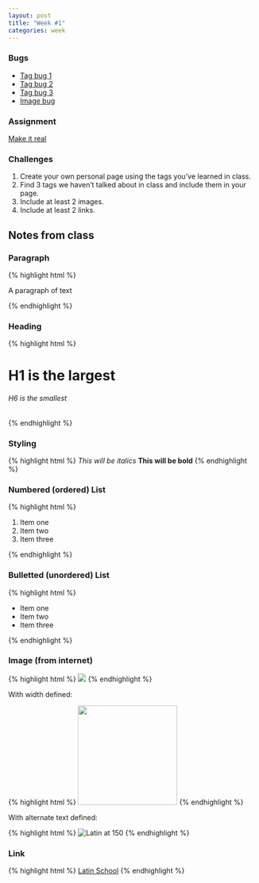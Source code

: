 ```yaml
---
layout: post
title: "Week #1"
categories: week
---
```


### Bugs

- [Tag bug 1](http://jsbin.com/eKiRaJE/1/edit)
- [Tag bug 2](http://jsbin.com/OFOkuHa/1/edit)
- [Tag bug 3](http://jsbin.com/ApiVaqUw/1/edit)
- [Image bug](http://jsbin.com/uqotUCO/1/edit)

### Assignment

[Make it real](http://jsbin.com/oYEhipo/2/edit)

### Challenges

1. Create your own personal page using the tags you’ve learned in class.
2. Find 3 tags we haven’t talked about in class and include them in your page.
3. Include at least 2 images.
4. Include at least 2 links.

## Notes from class

### Paragraph

{% highlight html %}
<p>A paragraph of text</p>
{% endhighlight %}

### Heading

{% highlight html %}
<h1>H1 is the largest</h1>
<h6>H6 is the smallest</h6>
{% endhighlight %}

### Styling

{% highlight html %}
<i>This will be italics</i>
<b>This will be bold</b>
{% endhighlight %}

### Numbered (ordered) List

{% highlight html %}
<ol>
    <li>Item one</li>
    <li>Item two</li>
    <li>Item three</li>
</ol>
{% endhighlight %}

### Bulletted (unordered) List

{% highlight html %}
<ul>
    <li>Item one</li>
    <li>Item two</li>
    <li>Item three</li>
</ul>
{% endhighlight %}

### Image (from internet)

{% highlight html %}
<img src="http://cdn.media910.whipplehill.net/ftpimages/348/photo/large_photo46790_2483609.jpg">
{% endhighlight %}

With width defined:

{% highlight html %}
<img src="http://cdn.media910.whipplehill.net/ftpimages/348/photo/large_photo46790_2483609.jpg" width="200">
{% endhighlight %}

With alternate text defined:

{% highlight html %}
<img src="LAKJSDFASDFASDF" alt="Latin at 150">
{% endhighlight %}

### Link

{% highlight html %}
<a href="http://www.latinschool.org/Page/About/At-a-Glance">Latin School</a>
{% endhighlight %}
